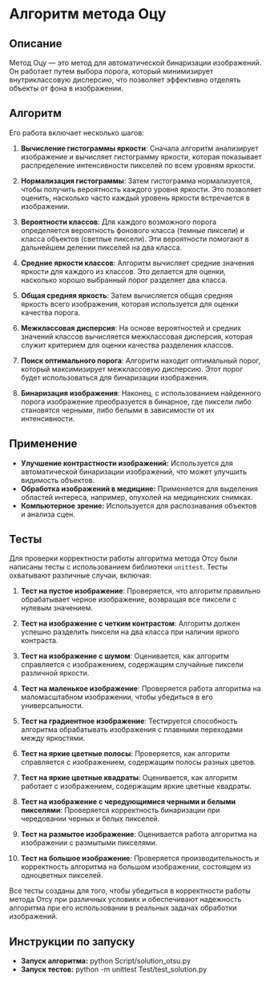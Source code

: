 # Алгоритм метода Оцу

## Описание

Метод Оцу — это метод для автоматической бинаризации изображений. Он работает путем выбора порога, который минимизирует внутриклассовую дисперсию, что позволяет эффективно отделять объекты от фона в изображении.

## Алгоритм

Его работа включает несколько шагов:

1. **Вычисление гистограммы яркости**: Сначала алгоритм анализирует изображение и вычисляет гистограмму яркости, которая показывает распределение интенсивности пикселей по всем уровням яркости.

2. **Нормализация гистограммы**: Затем гистограмма нормализуется, чтобы получить вероятность каждого уровня яркости. Это позволяет оценить, насколько часто каждый уровень яркости встречается в изображении.

3. **Вероятности классов**: Для каждого возможного порога определяется вероятность фонового класса (темные пиксели) и класса объектов (светлые пиксели). Эти вероятности помогают в дальнейшем делении пикселей на два класса.

4. **Средние яркости классов**: Алгоритм вычисляет средние значения яркости для каждого из классов. Это делается для оценки, насколько хорошо выбранный порог разделяет два класса.

5. **Общая средняя яркость**: Затем вычисляется общая средняя яркость всего изображения, которая используется для оценки качества порога.

6. **Межклассовая дисперсия**: На основе вероятностей и средних значений классов вычисляется межклассовая дисперсия, которая служит критерием для оценки качества разделения классов.

7. **Поиск оптимального порога**: Алгоритм находит оптимальный порог, который максимизирует межклассовую дисперсию. Этот порог будет использоваться для бинаризации изображения.

8. **Бинаризация изображения**: Наконец, с использованием найденного порога изображение преобразуется в бинарное, где пиксели либо становятся черными, либо белыми в зависимости от их интенсивности.


## Применение

- **Улучшение контрастности изображений:** Используется для автоматической бинаризации изображений, что может улучшить видимость объектов.
- **Обработка изображений в медицине:** Применяется для выделения областей интереса, например, опухолей на медицинских снимках.
- **Компьютерное зрение:** Используется для распознавания объектов и анализа сцен.

## Тесты

Для проверки корректности работы алгоритма метода Отсу были написаны тесты с использованием библиотеки `unittest`. Тесты охватывают различные случаи, включая:

1. **Тест на пустое изображение**: Проверяется, что алгоритм правильно обрабатывает черное изображение, возвращая все пиксели с нулевым значением.

2. **Тест на изображение с четким контрастом**: Алгоритм должен успешно разделить пиксели на два класса при наличии яркого контраста.

3. **Тест на изображение с шумом**: Оценивается, как алгоритм справляется с изображением, содержащим случайные пиксели различной яркости.

4. **Тест на маленькое изображение**: Проверяется работа алгоритма на маломасштабном изображении, чтобы убедиться в его универсальности.

5. **Тест на градиентное изображение**: Тестируется способность алгоритма обрабатывать изображения с плавными переходами между яркостями.

6. **Тест на яркие цветные полосы**: Проверяется, как алгоритм справляется с изображением, содержащим полосы разных цветов.

7. **Тест на яркие цветные квадраты**: Оценивается, как алгоритм работает с изображением, содержащим яркие цветные квадраты.

8. **Тест на изображение с чередующимися черными и белыми пикселями**: Проверяется корректность бинаризации при чередовании черных и белых пикселей.

9. **Тест на размытое изображение**: Оценивается работа алгоритма на изображении с размытыми пикселями.

10. **Тест на большое изображение**: Проверяется производительность и корректность алгоритма на большом изображении, состоящем из одноцветных пикселей.

Все тесты созданы для того, чтобы убедиться в корректности работы метода Отсу при различных условиях и обеспечивают надежность алгоритма при его использовании в реальных задачах обработки изображений.

## Инструкции по запуску
- **Запуск алгоритма:**
    python Script/solution_otsu.py
- **Запуск тестов:** python -m unittest Test/test_solution.py

